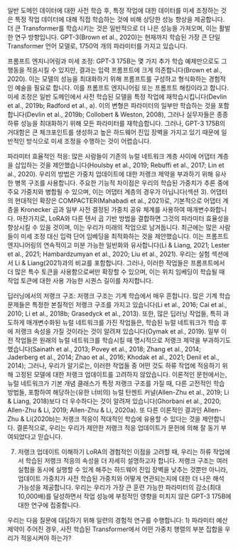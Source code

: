 일반 도메인 데이터에 대한 사전 학습 후, 특정 작업에 대한 데이터를 미세 조정하는 것은 특정 작업 데이터에 대해 직접 학습하는 것에 비해 상당한 성능 향상을 제공합니다. 더 큰 Transformer를 학습시키는 것은 일반적으로 더 나은 성능을 가져오며, 이는 활발한 연구 방향입니다. GPT-3(Brown et al., 2020)는 현재까지 학습된 가장 큰 단일 Transformer 언어 모델로, 1750억 개의 파라미터를 가지고 있습니다.

프롬프트 엔지니어링과 미세 조정: GPT-3 175B는 몇 가지 추가 학습 예제만으로도 그 행동을 적응시킬 수 있지만, 결과는 입력 프롬프트에 크게 의존합니다(Brown et al., 2020). 이는 모델의 성능을 최대화하기 위해 프롬프트를 구성하고 형식화하는 경험적인 예술을 필요로 합니다. 이를 프롬프트 엔지니어링 또는 프롬프트 해킹이라고 합니다. 미세 조정은 일반 도메인에서 사전 학습된 모델을 특정 작업에 재학습시킵니다(Devlin et al., 2019b; Radford et al., a). 이의 변형은 파라미터의 일부만 학습하는 것을 포함합니다(Devlin et al., 2019b; Collobert & Weston, 2008), 그러나 실무자들은 종종 하류 성능을 최대화하기 위해 모든 파라미터를 재학습합니다. 그러나, GPT-3 175B의 거대함은 큰 체크포인트를 생성하고 높은 하드웨어 진입 장벽을 가지고 있기 때문에 일반적인 방식으로 미세 조정을 수행하는 것이 어렵습니다.

파라미터 효율적인 적응: 많은 사람들이 기존의 뉴럴 네트워크 계층 사이에 어댑터 계층을 삽입하는 것을 제안했습니다(Houlsby et al., 2019; Rebuffi et al., 2017; Lin et al., 2020). 우리의 방법은 가중치 업데이트에 대한 저랭크 제약을 부과하기 위해 유사한 병목 구조를 사용합니다. 주요한 기능적 차이점은 우리의 학습된 가중치가 추론 중에 주요 가중치와 병합될 수 있으며, 이는 어댑터 계층의 경우가 아닙니다(섹션 3). 어댑터의 현대적인 확장은 COMPACTER(Mahabadi et al., 2021)로, 기본적으로 어댑터 계층을 Kronecker 곱과 일부 사전 결정된 가중치 공유 체계를 사용하여 매개변수화합니다. 마찬가지로, LoRA와 다른 텐서 곱 기반 방법을 결합하면 그것의 파라미터 효율성을 향상시킬 수 있을 것이며, 이는 우리가 미래의 작업으로 남겨둡니다. 최근에는 많은 사람들이 미세 조정 대신 입력 단어 임베딩을 최적화하는 것을 제안했습니다. 이는 프롬프트 엔지니어링의 연속적이고 미분 가능한 일반화와 유사합니다(Li & Liang, 2021; Lester et al., 2021; Hambardzumyan et al., 2020; Liu et al., 2021). 우리는 실험 섹션에서 Li & Liang(2021)과의 비교를 포함합니다. 그러나, 이러한 작업들은 프롬프트에서 더 많은 특수 토큰을 사용함으로써만 확장할 수 있으며, 이는 위치 임베딩이 학습될 때 작업 토큰에 대한 사용 가능한 시퀀스 길이를 차지합니다.

딥러닝에서의 저랭크 구조: 저랭크 구조는 기계 학습에서 매우 흔합니다. 많은 기계 학습 문제들은 특정한 본질적인 저랭크 구조를 가지고 있습니다(Li et al., 2016; Cai et al., 2010; Li et al., 2018b; Grasedyck et al., 2013). 또한, 많은 딥러닝 작업들, 특히 과도하게 매개변수화된 뉴럴 네트워크를 가진 작업들은, 학습된 뉴럴 네트워크가 학습 후에 저랭크 속성을 가질 것이라는 것이 알려져 있습니다(Oymak et al., 2019). 일부 이전 작업들은 원래의 뉴럴 네트워크를 학습시킬 때 명시적으로 저랭크 제약을 부과하기도 했습니다(Sainath et al., 2013; Povey et al., 2018; Zhang et al., 2014; Jaderberg et al., 2014; Zhao et al., 2016; Khodak et al., 2021; Denil et al., 2014); 그러나, 우리가 알기로는, 이러한 작업들 중 어떤 것도 하류 작업에 적응하기 위해 고정된 모델에 대한 저랭크 업데이트를 고려하지 않았습니다. 이론적인 문헌에서는, 뉴럴 네트워크가 기본 개념 클래스가 특정 저랭크 구조를 가질 때, 다른 고전적인 학습 방법들, 포함하여 해당하는(유한 너비의) 뉴럴 탄젠트 커널(Allen-Zhu et al., 2019; Li & Liang, 2018)보다 더 우수하다는 것이 알려져 있습니다(Ghorbani et al., 2020; Allen-Zhu & Li, 2019; Allen-Zhu & Li, 2020a). 또 다른 이론적인 결과인 Allen-Zhu & Li(2020b)는 저랭크 적응이 적대적인 학습에 유용할 수 있다는 것을 제안합니다. 결론적으로, 우리는 우리가 제안한 저랭크 적응 업데이트가 문헌에 의해 잘 동기 부여되었다고 믿습니다.

7. 저랭크 업데이트 이해하기
LoRA의 경험적인 이점을 고려할 때, 우리는 하류 작업에서 학습된 저랭크 적응의 속성을 더 자세히 설명하고자 합니다. 저랭크 구조는 여러 실험을 동시에 실행할 수 있게 해주는 하드웨어 진입 장벽을 낮추는 것뿐만 아니라, 업데이트 가중치가 사전 학습된 가중치와 어떻게 연관되는지에 대한 더 나은 해석 가능성을 제공합니다. 우리는 우리가 가장 큰 훈련 가능한 파라미터의 감소(최대 10,000배)를 달성하면서 작업 성능에 부정적인 영향을 미치지 않은 GPT-3 175B에 대한 연구에 집중합니다.

우리는 다음 질문에 대답하기 위해 일련의 경험적 연구를 수행합니다: 1) 파라미터 예산 제약이 주어진 경우, 사전 학습된 Transformer에서 어떤 가중치 행렬의 부분 집합을 우리가 적응시켜야 하는가?